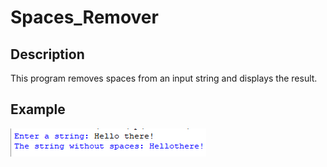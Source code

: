 # Spaces_Remover
## Description
This program removes spaces from an input string and displays the result.
## Example
<img src="example.png">
